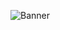 ![Banner](https://github.com/WzrterFX/WzrterFX/assets/122642787/a4deebde-81c9-401a-84f8-d5be4c415043)
